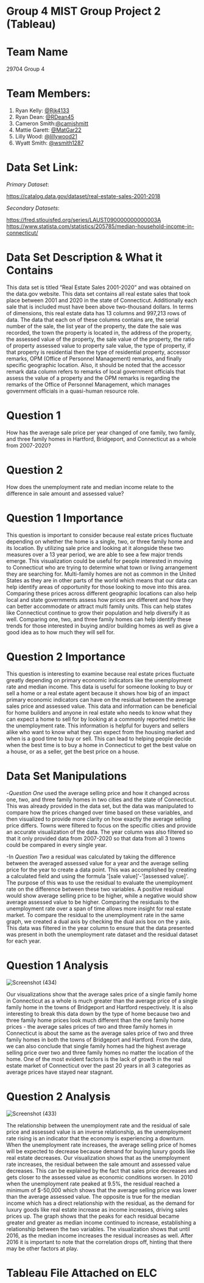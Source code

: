 # Group 4 MIST Group Project 2 (Tableau)
# Team Name
29704 Group 4

# Team Members:
1. Ryan Kelly: [@Rjk4133](https://github.com/Rjk4133)
2. Ryan Dean: [@RDean45](https://github.com/RDean45)
3. Cameron Smith:[@camjshmitt](https://github.com/camjshmitt)
4. Mattie Garett: [@MatGar22](https://github.com/MatGar22)
5. Lilly Wood: [@lillywood21](https://github.com/lillywood1)
7. Wyatt Smith: [@wsmith1287](https://github.com/wsmith1287)

# Data Set Link: 

*Primary Dataset*: 

https://catalog.data.gov/dataset/real-estate-sales-2001-2018

*Secondary Datasets*:

https://fred.stlouisfed.org/series/LAUST090000000000003A
https://www.statista.com/statistics/205785/median-household-income-in-connecticut/


# Data Set Description & What it Contains
This data set is titled “Real Estate Sales 2001-2020” and was obtained on the data.gov website. This data set contains all real estate sales that took place between 2001 and 2020 in the state of Connecticut. Additionally each sale that is included must have been above two-thousand dollars. In terms of dimensions, this real estate data has 13 columns and 997,213 rows of data. The data that each on of these columns contains are, the serial number of the sale, the list year of the property, the date the sale was recorded, the town the property is located in, the address of the property, the assessed value of the property, the sale value of the property, the ratio of property assessed value to property sale value, the type of property, if that property is residential then the type of residential property, accessor remarks, OPM (Office of Personnel Management) remarks, and finally specific geographic location. Also, it should be noted that the accessor remark data column refers to remarks of local government officials that assess the value of a property and the OPM remarks is regarding the remarks of the Office of Personnel Management, which manages government officials in a quasi-human resource role.

# Question 1
How has the average sale price per year changed of one family, two family, and three family homes in Hartford, Bridgeport, and Connecticut as a whole from 2007-2020?

# Question 2
How does the unemployment rate and median income relate to the difference in sale amount and assessed value?

# Question 1 Importance
This question is important to consider because real estate prices fluctuate depending on whether the home is a single, two, or three family home and its location. By utilizing sale price and looking at it alongside these two measures over a 13 year period, we are able to see a few major trends emerge. This visualization could be useful for people interested in moving to Connecticut who are trying to determine what town or living arrangement they are searching for. Multi-family homes are not as common in the United States as they are in other parts of the world which means that our data can help identify areas of opportunity for those looking to move into this area. Comparing these prices across different geographic locations can also help local and state governments assess how prices are different and how they can better accommodate or attract multi family units. This can help states like Connecticut continue to grow their population and help diversify it as well. Comparing one, two, and three family homes can help identify these trends for those interested in buying and/or building homes as well as give a good idea as to how much they will sell for. 

# Question 2 Importance
This question is interesting to examine because real estate prices fluctuate greatly depending on primary economic indicators like the unemployment rate and median income. This data is useful for someone looking to buy or sell a home or a real estate agent because it shows how big of an impact primary economic indicators can have on the residual between the average sales price and assessed value. This data and information can be beneficial for home builders and anyone in real estate who needs to know what they can expect a home to sell for by looking at a commonly reported metric like the unemployment rate. This information is helpful for buyers and sellers alike who want to know what they can expect from the housing market and when is a good time to buy or sell. This can lead to helping people decide when the best time is to buy a home in Connecticut to get the best value on a house, or as a seller, get the best price on a house. 

# Data Set Manipulations

-*Question One* used the average selling price and how it changed across one, two, and three family homes in two cities and the state of Connecticut. This was already provided in the data set, but the data was manipulated to compare how the prices changed over time based on these variables, and then visualized to provide more clarity on how exactly the average selling price differs. Towns were filtered to focus on the specific cities and provide an accurate visualization of the data. The year column was also filtered so that it only provided data from 2007-2020 so that data from all 3 towns could be compared in every single year.

-In *Question Two* a residual was calculated by taking the difference between the averaged assessed value for a year and the average selling price for the year to create a data point. This was accomplished by creating a calculated field and using the formula '[sale value]'-'[assessed value]'. The purpose of this was to use the residual to evaluate the unemployment rate on the difference between these two variables. A positive residual would show average selling price to be higher, while a negative would show average assessed value to be higher. Comparing the residuals to the unemployment rate over a span of time allows more insight for real estate market. To compare the residual to the unemployment rate in the same graph, we created a dual axis by checking the dual axis box on the y axis. This data was filtered in the year column to ensure that the data presented was present in both the unemployment rate dataset and the residual dataset for each year.


# Question 1 Analysis

![Screenshot (434)](https://github.com/RDean45/MISTGroupProject2/assets/148080194/23c553fc-1da2-4b4c-b599-af922c441161)

Our visualizations show that the average sales price of a single family home in Connecticut as a whole is much greater than the average price of a single family home in the towns of Bridgeport and Hartford respectively. It is also interesting to break this data down by the type of home because two and three family home prices look much different than the one family home prices - the average sales prices of two and three family homes in Connecticut is about the same as the average sales price of two and three family homes in both the towns of Bridgeport and Hartford. From the data, we can also conclude that single family homes had the highest average selling price over two and three family homes no matter the location of the home. One of the most evident factors is the lack of growth in the real estate market of Connecticut over the past 20 years in all 3 categories as average prices have stayed near stagnant.

# Question 2 Analysis

![Screenshot (433)](https://github.com/RDean45/MISTGroupProject2/assets/148080194/87114158-d0ad-4bdd-82f2-a03431ea1055)

The relationship between the unemployment rate and the residual of sale price and assessed value is an inverse relationship, as the unemployment rate rising is an indicator that the economy is experiencing a downturn. When the unemployment rate increases, the average selling price of homes will be expected to decrease because demand for buying luxury goods like real estate decreases. Our visualization shows that as the unemployment rate increases, the residual between the sale amount and assessed value decreases. This can be explained by the fact that sales price decreases and gets closer to the assessed value as economic conditions worsen. In 2010 when the unemployment rate peaked at 9.5%, the residual reached a minimum of $-50,000 which shows that the average selling price was lower than the average assessed value. The opposite is true for the median income which has a direct relationship with the residual, as the demand for luxury goods like real estate increase as income increases, driving sales prices up. The graph shows that the peaks for each residual became greater and greater as median income continued to increase, establishing a relationship between the two variables. The visualization shows that until 2016, as the median income increases the residual increases as well. After 2016 it is important to note that the correlation drops off, hinting that there may be other factors at play.

# Tableau File Attached on ELC
